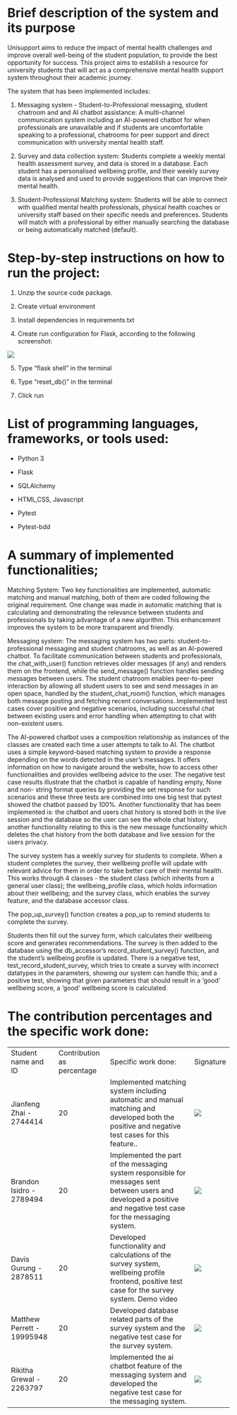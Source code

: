 
<h1>Brief description of the system and its purpose</h1>

  

Unisupport aims to reduce the impact of mental health challenges and improve overall well-being of the student population, to provide the best opportunity for success. This project aims to establish a resource for university students that will act as a comprehensive mental health support system throughout their academic journey.

  

The system that has been implemented includes:

1. Messaging system - Student-to-Professional messaging, student chatroom and and AI chatbot assistance: A multi-channel communication system including an AI-powered chatbot for when professionals are unavailable and if students are uncomfortable speaking to a professional, chatrooms for peer support and direct communication with university mental health staff.
    

  

2. Survey and data collection system: Students complete a weekly mental health assessment survey, and data is stored in a database. Each student has a personalised wellbeing profile, and their weekly survey data is analysed and used to provide suggestions that can improve their mental health.
    

  

3. Student-Professional Matching system: Students will be able to connect with qualified mental health professionals, physical health coaches or university staff based on their specific needs and preferences. Students will match with a professional by either manually searching the database or being automatically matched (default).
    

  

<h1>Step-by-step instructions on how to run the project:</h1>

1. Unzip the source code package.
    
2. Create virtual environment
    
3. Install dependencies in requirements.txt
    
4. Create run configuration for Flask, according to the following screenshot:
    

![](https://lh7-rt.googleusercontent.com/docsz/AD_4nXfAJYes_zXqwOifDqqXppV-XDbthalVTcw2xFj9fD-39wr7AEVRlfre3c8TDuNrCIXlL_qwQcP0punJkkmvTxV2L-7uXY260MB9Vmhn4IY-77DI3Jp6BMpsB2Gm8tIpbssaKw273Q?key=Qb2wGjcNIQ6pfdgr1ehTenc6)

5. Type “flask shell” in the terminal
    
6. Type “reset_db()” in the terminal
    
7. Click run
    

  

<h1>List of programming languages, frameworks, or tools used:</h1>

  

- Python 3
    
- Flask
    
- SQLAlchemy
    
- HTML,CSS, Javascript
    
- Pytest
    
- Pytest-bdd
    

  
  

<h1>A summary of implemented functionalities;</h1>

  

Matching System: Two key functionalities are implemented, automatic matching and manual matching, both of them are coded following the original requirement. One change was made in automatic matching that is calculating and demonstrating the relevance between students and professionals by taking advantage of a new algorithm. This enhancement improves the system to be more transparent and friendly.

Messaging system: The messaging system has two parts: student-to-professional messaging and student chatrooms, as well as an AI-powered chatbot. To facilitate communication between students and professionals, the chat_with_user() function retrieves older messages (if any) and renders them on the frontend, while the send_message() function handles sending messages between users. The student chatroom enables peer-to-peer interaction by allowing all student users to see and send messages in an open space, handled by the student_chat_room() function, which manages both message posting and fetching recent conversations. Implemented test cases cover positive and negative scenarios, including successful chat between existing users and error handling when attempting to chat with non-existent users.

  

The AI-powered chatbot uses a composition relationship as instances of the classes are created each time a user attempts to talk to AI. The chatbot uses a simple keyword-based matching system to provide a response depending on the words detected in the user’s messages. It offers information on how to navigate around the website, how to access other functionalities and provides wellbeing advice to the user. The negative test case results illustrate that the chatbot is capable of handling empty, None and non- string format queries by providing the set response for such scenarios and these three tests are combined into one big test that pytest showed the chatbot passed by 100%. Another functionality that has been implemented is: the chatbot and users chat history is stored both in the live session and the database so the user can see the whole chat history, another functionality relating to this is the new message functionality which deletes the chat history from the both database and live session for the users privacy.

  

The survey system has a weekly survey for students to complete. When a student completes the survey, their wellbeing profile will update with relevant advice for them in order to take better care of their mental health. This works through 4 classes - the student class (which inherits from a general user class); the wellbeing_profile class, which holds information about their wellbeing; and the survey class, which enables the survey feature, and the database accessor class.

  

The pop_up_survey() function creates a pop_up to remind students to complete the survey.

Students then fill out the survey form, which calculates their wellbeing score and generates recommendations. The survey is then added to the database using the db_accessor’s record_student_survey() function, and the student’s wellbeing profile is updated. There is a negative test, test_record_student_survey, which tries to create a survey with incorrect datatypes in the parameters, showing our system can handle this; and a positive test, showing that given parameters that should result in a ‘good’ wellbeing score, a ‘good’ wellbeing score is calculated.

  

<h1>The contribution percentages and the specific work done:</h1>

  

|   |   |   |   |
|---|---|---|---|
|Student name and ID|Contribution as percentage|Specific work done:|Signature|
|Jianfeng Zhai - 2744414|20|Implemented matching system including automatic and manual matching and developed both the positive and negative test cases for this feature..|![](https://lh7-rt.googleusercontent.com/docsz/AD_4nXcGtXbM85jShQVu1jczB3J47GKCYROPktKEQjkHJJtqzSH6uuYPJwzDUEOgFluA6DpQsg37iAECKLtzklOz0-fM5pVzIEyF1jVkEDU8xRQh2zEs2ROu4-5eFlzbklqxpdOYNmIZxA?key=Qb2wGjcNIQ6pfdgr1ehTenc6)|
|Brandon Isidro - 2789494|20|Implemented the part of the messaging system responsible for messages sent between users and developed a positive and negative test case for the messaging system.|![](https://lh7-rt.googleusercontent.com/docsz/AD_4nXfffhAkMP9rxwJR7AAUdd0a2MsW5nfcEB6N1JlL9EbS7R3V57wT_EwGl7byg5uEtODTu66aPtMaUgq9DQ0d0j1npt02iyKKLfitKQfFZvIJDzzmEakSudd-eFXTnHNOq_E2g9yT?key=Qb2wGjcNIQ6pfdgr1ehTenc6)|
|Davis Gurung - 2878511|20|Developed functionality and calculations of the survey system, wellbeing profile frontend, positive test case for the survey system. Demo video|![](https://lh7-rt.googleusercontent.com/docsz/AD_4nXczYNTqZLKA-8UP-fnfj1Vy8gl8RqrLALorRCndfQ5OepwWCi9YymSPrgW7J0ZPyOZzY1bWfNfhqjTceF9iVWYB6283BQkkqW_goHvmptL1duQn60wiAOgP_lx_q1wUHHGsiOaP?key=Qb2wGjcNIQ6pfdgr1ehTenc6)|
|Matthew Perrett - 19995948|20|Developed database related parts of the survey system and the negative test case for the survey system.|![](https://lh7-rt.googleusercontent.com/docsz/AD_4nXeuO5SvW_9BRqayM3sobTJWPm9g5k8hr8igU-fTHNgao5MxuOdSkk0hVk3mojwnExncTk2WrN1RGqeeVMl-Puqvx531drYUyizao0RjND3c8KM8Y4PyWvAduNAPRPmCGU9YWo2_TA?key=Qb2wGjcNIQ6pfdgr1ehTenc6)|
|Rikitha Grewal - 2263797|20|Implemented the ai chatbot feature of the messaging system and developed the negative test case for the messaging system.|![](https://lh7-rt.googleusercontent.com/docsz/AD_4nXdQgYYyhtLYGO_rTLuQQ7XaQdUJkIBYWT03uKfpvOxzVW35AQctRPWhuhFsG2z6oPF8KWWWBAbMXbVN5nG6SoUGblkoXyj21Vr_a0iYObzsYzYt5XlERuys5NYyTD_pz7fO04ym2w?key=Qb2wGjcNIQ6pfdgr1ehTenc6)|
